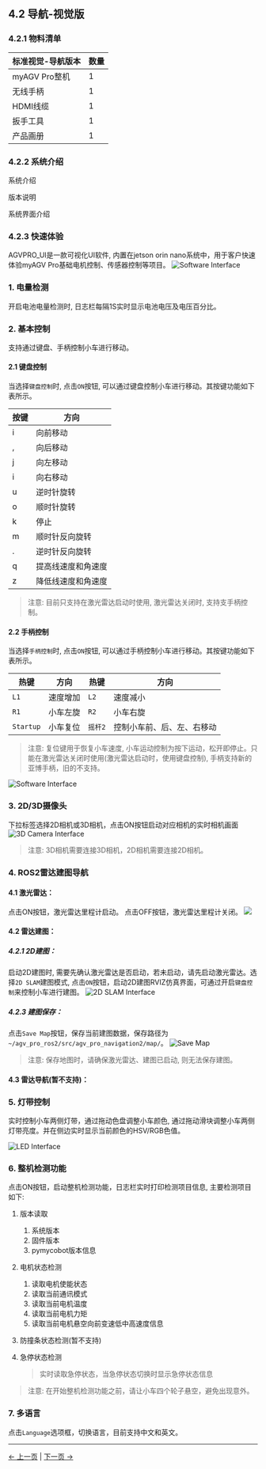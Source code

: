 ## 4.2 导航-视觉版

### 4.2.1 物料清单

| 标准视觉-导航版本	   | 数量 |
|--------------|----|
| myAGV Pro整机	 | 1  |
| 无线手柄	        | 1  |
| HDMI线缆	      | 1  |
| 扳手工具	        | 1  |
| 产品画册	        | 1  |


### 4.2.2 系统介绍
系统介绍

版本说明

系统界面介绍

### 4.2.3 快速体验
AGVPRO_UI是一款可视化UI软件, 内置在jetson orin nano系统中，用于客户快速体验myAGV Pro基础电机控制、传感器控制等项目。
![Software Interface](../resources/4-FirstInstallAndUse/4.2/SoftwareInterface.png)  
### 1. 电量检测

开启电池电量检测时, 日志栏每隔1S实时显示电池电压及电压百分比。

### 2. 基本控制

支持通过键盘、手柄控制小车进行移动。

#### 2.1 键盘控制

当选择`键盘控制`时, 点击`ON`按钮, 可以通过键盘控制小车进行移动。其按键功能如下表所示。

| 按键 | 方向        |
|----|-----------|
| i  | 向前移动      |
| ,  | 向后移动      |
| j  | 向左移动      |
| i  | 向右移动      |
| u  | 逆时针旋转     |
| o  | 顺时针旋转     |
| k  | 停止        |
| m  | 顺时针反向旋转   |
| .  | 逆时针反向旋转   |
| q  | 提高线速度和角速度 |
| z  | 降低线速度和角速度 |

> 注意: 目前只支持在激光雷达启动时使用, 激光雷达关闭时, 支持支手柄控制。

#### 2.2 手柄控制

当选择`手柄控制`时, 点击`ON`按钮, 可以通过手柄控制小车进行移动。其按键功能如下表所示。

| 热键        | 方向   | 热键    | 方向            |
|-----------|------|-------|---------------|
| `L1`      | 速度增加 | `L2`  | 速度减小          |
| `R1`      | 小车左旋 | `R2`  | 小车右旋          |
| `Startup` | 小车复位 | `摇杆2` | 控制小车前、后、左、右移动 |

> 注意: 复位键用于恢复小车速度, 小车运动控制为按下运动，松开即停止。只能在激光雷达关闭时使用(激光雷达启动时，使用键盘控制), 手柄支持新的亚博手柄，旧的不支持。

![Software Interface](../resources/4-FirstInstallAndUse/4.2/KeyboardControl.png)

### 3. 2D/3D摄像头

下拉标签选择2D相机或3D相机，点击ON按钮启动对应相机的实时相机画面
![3D Camera Interface](../resources/4-FirstInstallAndUse/4.2/3DCameraView.png)

> 注意: 3D相机需要连接3D相机，2D相机需要连接2D相机。

### 4. ROS2雷达建图导航

#### 4.1 激光雷达：

点击ON按钮，激光雷达里程计启动。 点击OFF按钮，激光雷达里程计关闭。
![](../resources/4-FirstInstallAndUse/4.2/LidarControlUI.png)

#### 4.2 雷达建图：

##### 4.2.1 2D建图：

启动2D建图时, 需要先确认激光雷达是否启动，若未启动，请先启动激光雷达。选择`2D SLAM`建图模式, 点击`ON`按钮，启动2D建图RVIZ仿真界面，可通过开启`键盘控制`来控制小车进行建图。
![2D SLAM Interface](../resources/4-FirstInstallAndUse/4.2/2DSLAMMapping.png) 

##### 4.2.3 建图保存：
点击`Save Map`按钮，保存当前建图数据，保存路径为`~/agv_pro_ros2/src/agv_pro_navigation2/map/`。
![Save Map](../resources/4-FirstInstallAndUse/4.2/SaveMap.png)

> 注意: 保存地图时，请确保激光雷达、建图已启动, 则无法保存建图。

#### 4.3 雷达导航(暂不支持)：
### 5. 灯带控制

实时控制小车两侧灯带，通过拖动色盘调整小车颜色, 通过拖动滑块调整小车两侧灯带亮度。并在侧边实时显示当前颜色的HSV/RGB色值。

![LED Interface](../resources/4-FirstInstallAndUse/4.2/LEDInterface.png)

### 6. 整机检测功能

点击ON按钮，启动整机检测功能，日志栏实时打印检测项目信息, 主要检测项目如下:

1. 版本读取
    1. 系统版本
    2. 固件版本
    3. pymycobot版本信息
   
2. 电机状态检测
    1. 读取电机使能状态
    2. 读取当前通讯模式
    3. 读取当前电机温度
    4. 读取当前电机力矩
    5. 读取当前电机悬空向前变速低中高速度信息
   
3. 防撞条状态检测(暂不支持)
4. 急停状态检测 
   > 实时读取急停状态，当急停状态切换时显示急停状态信息

> 注意: 在开始整机检测功能之前，请让小车四个轮子悬空，避免出现意外。

### 7. 多语言
点击`Language`选项框，切换语言，目前支持中文和英文。


---

[← 上一页](4.1-ProductStandardList.md) | [下一页 →](4.3-CompositeVersion.md)
